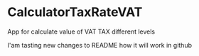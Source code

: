 # CalculatorTaxRateVAT
App for calculate value of VAT TAX different levels

I'am tasting new changes to README how it will work in github

